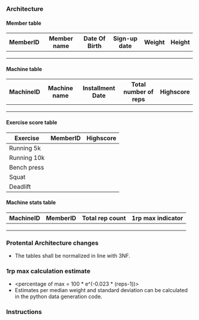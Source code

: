 ### Architecture


#### Member table
|MemberID|Member name|Date Of Birth|Sign-up date|Weight|Height|
|---|---|---|---|---|---|
|   |   |   |   |   |   |
|   |   |   |   |   |   |
|   |   |   |   |   |   |

#### Machine table
|MachineID|Machine name|Installment Date|Total number of reps|Highscore|
|---|---|---|---|---|
|   |   |   |   |   |
|   |   |   |   |   |
|   |   |   |   |   |

#### Exercise score table
|Exercise|MemberID|Highscore|
|---|---|---|
|Running 5k|   |   |
|Running 10k|   |   |
|Bench press|   |   |
|Squat|   |   |
|Deadlift|   |   |


#### Machine stats table
|MachineID|MemberID|Total rep count|1rp max indicator|
|---|---|---|---|
|   |   |   |   |
|   |   |   |   |
|   |   |   |   |

### Protental Architecture changes

 - The tables shall be normalized in line with 3NF.


### 1rp max calculation estimate
 - <percentage of max = 100 * e^(-0.023 * (reps-1))>
 - Estimates per median weight and standard deviation can be calculated in the python data generation code.

### Instructions